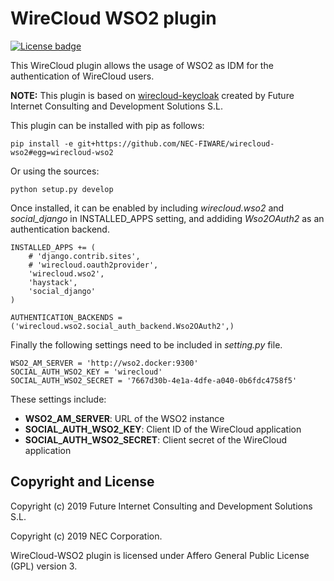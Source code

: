 # WireCloud WSO2 plugin

[![License badge](https://img.shields.io/github/license/telefonicaid/fiware-orion.svg)](./LICENSE)

This WireCloud plugin allows the usage of WSO2 as IDM for the authentication of WireCloud
users.

**NOTE:**
This plugin is based on [wirecloud-keycloak](https://github.com/Ficodes/wirecloud-keycloak)
created by Future Internet Consulting and Development Solutions S.L.

This plugin can be installed with pip as follows:

```
pip install -e git+https://github.com/NEC-FIWARE/wirecloud-wso2#egg=wirecloud-wso2
```

Or using the sources:

```
python setup.py develop
```

Once installed, it can be enabled by including *wirecloud.wso2* and *social_django*
in INSTALLED_APPS setting, and addiding *Wso2OAuth2* as an authentication backend.

```
INSTALLED_APPS += (
    # 'django.contrib.sites',
    # 'wirecloud.oauth2provider',
    'wirecloud.wso2',
    'haystack',
    'social_django'
)

AUTHENTICATION_BACKENDS = ('wirecloud.wso2.social_auth_backend.Wso2OAuth2',)
```

Finally the following settings need to be included in *setting.py* file.

```
WSO2_AM_SERVER = 'http://wso2.docker:9300'
SOCIAL_AUTH_WSO2_KEY = 'wirecloud'
SOCIAL_AUTH_WSO2_SECRET = '7667d30b-4e1a-4dfe-a040-0b6fdc4758f5'

```

These settings include:
* **WSO2_AM_SERVER**: URL of the WSO2 instance
* **SOCIAL_AUTH_WSO2_KEY**: Client ID of the WireCloud application
* **SOCIAL_AUTH_WSO2_SECRET**: Client secret of the WireCloud application

## Copyright and License

Copyright (c) 2019 Future Internet Consulting and Development Solutions S.L. 

Copyright (c) 2019 NEC Corporation. 

WireCloud-WSO2 plugin is licensed under Affero General Public License (GPL) version 3.


